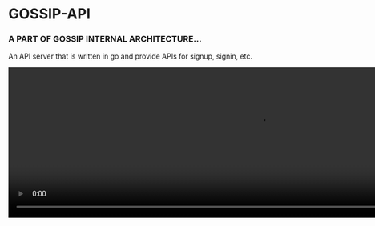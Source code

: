 # GOSSIP-API
### A PART OF GOSSIP INTERNAL ARCHITECTURE...

An API server that is written in go and provide APIs for signup, signin, etc.

<video src='utils/video/myvideo.mp4' width=1000 height=300/>


### API Documentation

#### Base Path:
* `/api`

#### Paths
* `/v1/sendotp` :

    Discription: Send OTP to the number the is send by user.

    ```yaml
        Method: POST
        In: Body
        Request-Type: json
            Properties:
                "number": string
        Response-Type: json
            Properties:
                "id": string
    ```

* `/v2/sendotp/{number}` :

    Discription: Send OTP to the number which is provided by user in path.

    ```yaml
        Method: GET
        In: Path
            Parameter:
                "number" : string
        Request-Type: string
        Response-Type: protobuf
            Properties:
                "Status": type -> bool
                "Disc": type -> string
                "Data": type -> string
    ```

* `/v2/createnewuser` :

    Discription: Create new user and save the informations in the database.

    ```yaml
        Method: POST
        In: Body
        Request-Type: json
            properties:
                "id": string
                "name": string
                "dob": string
                "phoneno": string
                "email": string
                "profilepic": string
                "mainkey": pem-format-string
                "gender": string
                "password": base64 string
        Response-Type: protobuf
            Properties:
                "Status": type -> bool
                "Disc": type -> string
                "Data": type -> string


    ```





